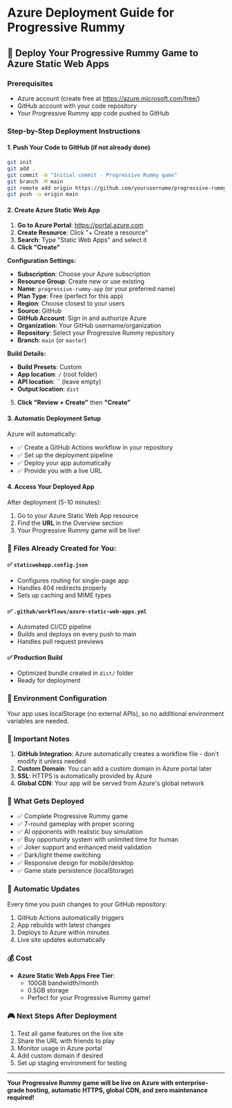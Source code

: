 # Azure Deployment Guide for Progressive Rummy

## 🚀 Deploy Your Progressive Rummy Game to Azure Static Web Apps

### Prerequisites
- Azure account (create free at https://azure.microsoft.com/free/)
- GitHub account with your code repository
- Your Progressive Rummy app code pushed to GitHub

### Step-by-Step Deployment Instructions

#### 1. **Push Your Code to GitHub** (if not already done)
```bash
git init
git add .
git commit -m "Initial commit - Progressive Rummy game"
git branch -M main
git remote add origin https://github.com/yourusername/progressive-rummy.git
git push -u origin main
```

#### 2. **Create Azure Static Web App**

1. **Go to Azure Portal**: https://portal.azure.com
2. **Create Resource**: Click "+ Create a resource"
3. **Search**: Type "Static Web Apps" and select it
4. **Click "Create"**

**Configuration Settings:**
- **Subscription**: Choose your Azure subscription
- **Resource Group**: Create new or use existing
- **Name**: `progressive-rummy-app` (or your preferred name)
- **Plan Type**: Free (perfect for this app)
- **Region**: Choose closest to your users
- **Source**: GitHub
- **GitHub Account**: Sign in and authorize Azure
- **Organization**: Your GitHub username/organization
- **Repository**: Select your Progressive Rummy repository
- **Branch**: `main` (or `master`)

**Build Details:**
- **Build Presets**: Custom
- **App location**: `/` (root folder)
- **API location**: `` (leave empty)
- **Output location**: `dist`

5. **Click "Review + Create"** then **"Create"**

#### 3. **Automatic Deployment Setup**

Azure will automatically:
- ✅ Create a GitHub Actions workflow in your repository
- ✅ Set up the deployment pipeline
- ✅ Deploy your app automatically
- ✅ Provide you with a live URL

#### 4. **Access Your Deployed App**

After deployment (5-10 minutes):
1. Go to your Azure Static Web App resource
2. Find the **URL** in the Overview section
3. Your Progressive Rummy game will be live!

### 🎯 **Files Already Created for You:**

#### ✅ `staticwebapp.config.json`
- Configures routing for single-page app
- Handles 404 redirects properly
- Sets up caching and MIME types

#### ✅ `.github/workflows/azure-static-web-apps.yml`
- Automated CI/CD pipeline
- Builds and deploys on every push to main
- Handles pull request previews

#### ✅ Production Build
- Optimized bundle created in `dist/` folder
- Ready for deployment

### 🔧 **Environment Configuration**

Your app uses localStorage (no external APIs), so no additional environment variables are needed.

### 🚨 **Important Notes**

1. **GitHub Integration**: Azure automatically creates a workflow file - don't modify it unless needed
2. **Custom Domain**: You can add a custom domain in Azure portal later
3. **SSL**: HTTPS is automatically provided by Azure
4. **Global CDN**: Your app will be served from Azure's global network

### 📱 **What Gets Deployed**

- ✅ Complete Progressive Rummy game
- ✅ 7-round gameplay with proper scoring
- ✅ AI opponents with realistic buy simulation
- ✅ Buy opportunity system with unlimited time for human
- ✅ Joker support and enhanced meld validation
- ✅ Dark/light theme switching
- ✅ Responsive design for mobile/desktop
- ✅ Game state persistence (localStorage)

### 🔄 **Automatic Updates**

Every time you push changes to your GitHub repository:
1. GitHub Actions automatically triggers
2. App rebuilds with latest changes
3. Deploys to Azure within minutes
4. Live site updates automatically

### 💰 **Cost**

- **Azure Static Web Apps Free Tier**: 
  - 100GB bandwidth/month
  - 0.5GB storage
  - Perfect for your Progressive Rummy game!

### 🎮 **Next Steps After Deployment**

1. Test all game features on the live site
2. Share the URL with friends to play
3. Monitor usage in Azure portal
4. Add custom domain if desired
5. Set up staging environment for testing

---

**Your Progressive Rummy game will be live on Azure with enterprise-grade hosting, automatic HTTPS, global CDN, and zero maintenance required!**